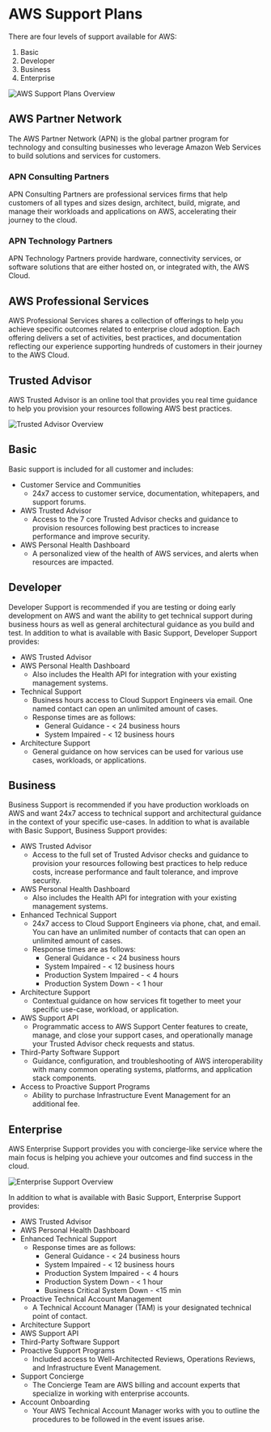 # AWS Support Plans

There are four levels of support available for AWS:

1. Basic
1. Developer
1. Business
1. Enterprise

![AWS Support Plans Overview](images/Support_Plans.png)

## AWS Partner Network

The AWS Partner Network (APN) is the global partner program for technology and
consulting businesses who leverage Amazon Web Services to build solutions and
services for customers.

### APN Consulting Partners

APN Consulting Partners are professional services firms that help customers of
all types and sizes design, architect, build, migrate, and manage their
workloads and applications on AWS, accelerating their journey to the cloud.

### APN Technology Partners

APN Technology Partners provide hardware, connectivity services, or software
solutions that are either hosted on, or integrated with, the AWS Cloud.

## AWS Professional Services

AWS Professional Services shares a collection of offerings to help you achieve
specific outcomes related to enterprise cloud adoption. Each offering delivers
a set of activities, best practices, and documentation reflecting our
experience supporting hundreds of customers in their journey to the AWS Cloud.

## Trusted Advisor

AWS Trusted Advisor is an online tool that provides you real time guidance to
help you provision your resources following AWS best practices.

![Trusted Advisor Overview](images/Trusted_Advisor.png)

## Basic

Basic support is included for all customer and includes:

- Customer Service and Communities
  - 24x7 access to customer service, documentation, whitepapers, and support forums.
- AWS Trusted Advisor
  - Access to the 7 core Trusted Advisor checks and guidance to provision
  resources following best practices to increase performance and improve security.
- AWS Personal Health Dashboard
  - A personalized view of the health of AWS services, and alerts when
  resources are impacted.

## Developer

Developer Support is recommended if you are testing or doing early development
on AWS and want the ability to get technical support during business hours as
well as general architectural guidance as you build and test. In addition to
what is available with Basic Support, Developer Support provides:

- AWS Trusted Advisor
- AWS Personal Health Dashboard
  - Also includes the Health API for integration with your existing management systems.
- Technical Support
  - Business hours access to Cloud Support Engineers via email. One named
  contact can open an unlimited amount of cases.
  - Response times are as follows:
    - General Guidance - < 24 business hours
    - System Impaired - < 12 business hours
- Architecture Support
  - General guidance on how services can be used for various use cases,
  workloads, or applications.

## Business

Business Support is recommended if you have production workloads on AWS and
want 24x7 access to technical support and architectural guidance in the
context of your specific use-cases. In addition to what is available with
Basic Support, Business Support provides:

- AWS Trusted Advisor
  - Access to the full set of Trusted Advisor checks and guidance to provision
  your resources following best practices to help reduce costs, increase
  performance and fault tolerance, and improve security.
- AWS Personal Health Dashboard
  - Also includes the Health API for integration with your existing management systems.
- Enhanced Technical Support
  - 24x7 access to Cloud Support Engineers via phone, chat, and email. You can
  have an unlimited number of contacts that can open an unlimited amount of cases.
  - Response times are as follows:
    - General Guidance - < 24 business hours
    - System Impaired - < 12 business hours
    - Production System Impaired - < 4 hours
    - Production System Down - < 1 hour
- Architecture Support
  - Contextual guidance on how services fit together to meet your specific
  use-case, workload, or application.
- AWS Support API
  - Programmatic access to AWS Support Center features to create, manage, and
  close your support cases, and operationally manage your Trusted Advisor
  check requests and status.
- Third-Party Software Support
  - Guidance, configuration, and troubleshooting of AWS interoperability with
  many common operating systems, platforms, and application stack components.
- Access to Proactive Support Programs
  - Ability to purchase Infrastructure Event Management for an additional fee.

## Enterprise

AWS Enterprise Support provides you with concierge-like service where the main
focus is helping you achieve your outcomes and find success in the cloud.

![Enterprise Support Overview](images/ES_Overview.png)

In addition to what is available with Basic Support, Enterprise Support provides:

- AWS Trusted Advisor
- AWS Personal Health Dashboard
- Enhanced Technical Support
  - Response times are as follows:
    - General Guidance - < 24 business hours
    - System Impaired - < 12 business hours
    - Production System Impaired - < 4 hours
    - Production System Down - < 1 hour
    - Business Critical System Down - <15 min
- Proactive Technical Account Management
  - A Technical Account Manager (TAM) is your designated technical point of contact.
- Architecture Support
- AWS Support API
- Third-Party Software Support
- Proactive Support Programs
  - Included access to Well-Architected Reviews, Operations Reviews, and
  Infrastructure Event Management.
- Support Concierge
  - The Concierge Team are AWS billing and account experts that specialize in
  working with enterprise accounts.
- Account Onboarding
  - Your AWS Technical Account Manager works with you to outline the
  procedures to be followed in the event issues arise.
